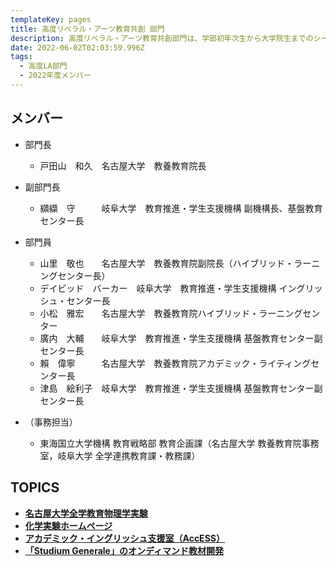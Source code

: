 ```yaml
---
templateKey: pages
title: 高度リベラル・アーツ教育共創 部門
description: 高度リベラル・アーツ教育共創部門は、学部初年次生から大学院生までのシームレスなリベラル・アーツ教育、英語等のコモン・ベーシックス教育を推進します。
date: 2022-06-02T02:03:59.996Z
tags:
  - 高度LA部門
  - 2022年度メンバー
---
```

## メンバー

* 部門長

  * 戸田山　和久　名古屋大学　教養教育院長
* 副部門長

  * 纐纈　守　　　岐阜大学　教育推進・学生支援機構 副機構長、基盤教育センター長
* 部門員

  * 山里　敬也　　名古屋大学　教養教育院副院長（ハイブリッド・ラーニングセンター長）
  * デイビッド　バーカー　岐阜大学　教育推進・学生支援機構 イングリッシュ・センター長
  * 小松　雅宏　　名古屋大学　教養教育院ハイブリッド・ラーニングセンター
  * 廣内　大輔　　岐阜大学　教育推進・学生支援機構 基盤教育センター副センター長
  * 賴　偉寧　　　名古屋大学　教養教育院アカデミック・ライティングセンター長
  * 津島　絵利子　岐阜大学　教育推進・学生支援機構 基盤教育センター副センター長 　

* （事務担当）

  * 東海国立大学機構 教育戦略部 教育企画課（名古屋大学 教養教育院事務室，岐阜大学 全学連携教育課・教務課）

## TOPICS

* **[名古屋大学全学教育物理学実験](http://ac.thers.ac.jp/news/2021-06-07-%E5%90%8D%E5%8F%A4%E5%B1%8B%E5%A4%A7%E5%AD%A6%E5%85%A8%E5%AD%A6%E6%95%99%E8%82%B2%E7%89%A9%E7%90%86%E5%AD%A6%E5%AE%9F%E9%A8%93/)**
* **[化学実験ホームページ](http://ac.thers.ac.jp/news/2021-06-24-%E5%8C%96%E5%AD%A6%E5%AE%9F%E9%A8%93%E3%83%9B%E3%83%BC%E3%83%A0%E3%83%9A%E3%83%BC%E3%82%B8/)**
* **[アカデミック・イングリッシュ支援室（AccESS）](https://elearn.ilas.nagoya-u.ac.jp/access/wiki.cgi?page=access)**
* **[「Studium Generale」のオンディマンド教材開発](http://ac.thers.ac.jp/news/2022-02-24-%E3%80%8Cstudium-generale%E3%80%8D%E3%81%AE%E3%82%AA%E3%83%B3%E3%83%87%E3%82%A3%E3%83%9E%E3%83%B3%E3%83%89%E6%95%99%E6%9D%90%E9%96%8B%E7%99%BA/)**